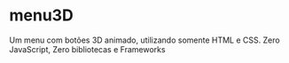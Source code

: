 # menu3D
 Um menu com botões 3D animado, utilizando somente HTML e CSS. Zero JavaScript, Zero bibliotecas e Frameworks 
